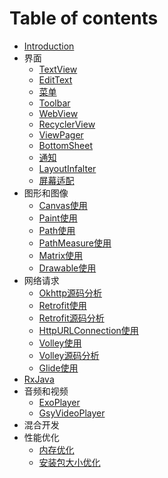 # Table of contents

* [Introduction](README.md)
* 界面
    * [TextView](ui/textview.md)
    * [EditText](ui/edittext.md)
    * [菜单](ui/menu.md)
    * [Toolbar](ui/toolbar.md)
    * [WebView](ui/webview.md)
    * [RecyclerView](ui/recyclerview.md)
    * [ViewPager](ui/viewpager.md)
    * [BottomSheet](ui/bottomsheet.md)
    * [通知](ui/notifications.md)
    * [LayoutInfalter](ui/layoutInfalter.md)
    * [屏幕适配](ui/screen-adaptation.md)
* 图形和图像
    * [Canvas使用](graphics/canvas.md)
    * [Paint使用](graphics/paint.md)
    * [Path使用](graphics/path.md)
    * [PathMeasure使用](graphics/pathmeasure.md)
    * [Matrix使用](graphics/pathmeasure.md)
    * [Drawable使用](graphics/drawable.md)
* 网络请求
    * [Okhttp源码分析](network/okhttp-source.md)
    * [Retrofit使用](network/retrofit.md)
    * [Retrofit源码分析](network/retrofit-source.md)
    * [HttpURLConnection使用](network/httpurlconnection.md)
    * [Volley使用](network/volley.md)
    * [Volley源码分析](network/volley-source.md)
    * [Glide使用](network/glide.md)
* [RxJava](RxJava.md)
* 音频和视频
    * [ExoPlayer](media/exoplayer.md)
    * [GsyVideoPlayer](media/gsyvideoplayer.md)
* 混合开发
* 性能优化
    * [内存优化](memory.md)
    * [安装包大小优化](performance/reduce-apk-size.md)